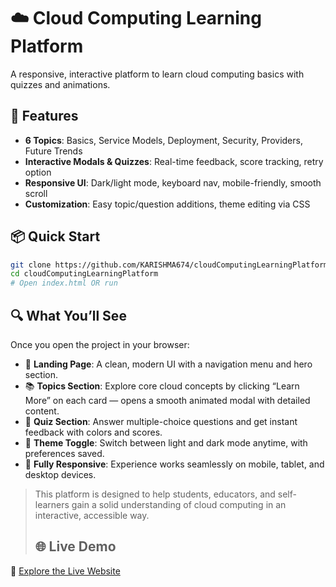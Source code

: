 # ☁️ Cloud Computing Learning Platform

A responsive, interactive platform to learn cloud computing basics with quizzes and animations.

## 🚀 Features
- **6 Topics**: Basics, Service Models, Deployment, Security, Providers, Future Trends
- **Interactive Modals & Quizzes**: Real-time feedback, score tracking, retry option
- **Responsive UI**: Dark/light mode, keyboard nav, mobile-friendly, smooth scroll
- **Customization**: Easy topic/question additions, theme editing via CSS

## 📦 Quick Start
```bash
git clone https://github.com/KARISHMA674/cloudComputingLearningPlatform.git
cd cloudComputingLearningPlatform
# Open index.html OR run
```
## 🔍 What You’ll See

Once you open the project in your browser:

- 🎯 **Landing Page**: A clean, modern UI with a navigation menu and hero section.
- 📚 **Topics Section**: Explore core cloud concepts by clicking “Learn More” on each card — opens a smooth animated modal with detailed content.
- 🧠 **Quiz Section**: Answer multiple-choice questions and get instant feedback with colors and scores.
- 🌙 **Theme Toggle**: Switch between light and dark mode anytime, with preferences saved.
- 📱 **Fully Responsive**: Experience works seamlessly on mobile, tablet, and desktop devices.

> This platform is designed to help students, educators, and self-learners gain a solid understanding of cloud computing in an interactive, accessible way.
> ## 🌐 Live Demo

🔗 [Explore the Live Website](https://karishma674.github.io/cloudComputingLearningPlatform/)

